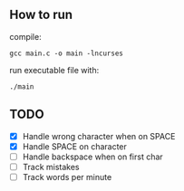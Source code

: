 ## How to run 

compile:

`gcc main.c -o main -lncurses`

run executable file with:

`./main`

## TODO

- [x] Handle wrong character when on SPACE
- [x] Handle SPACE on character
- [ ] Handle backspace when on first char
- [ ] Track mistakes
- [ ] Track words per minute